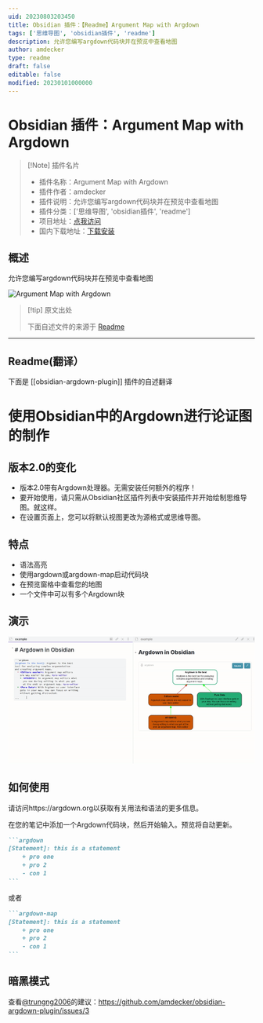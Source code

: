 ```yaml
---
uid: 20230803203450
title: Obsidian 插件：【Readme】Argument Map with Argdown
tags: ['思维导图', 'obsidian插件', 'readme']
description: 允许您编写argdown代码块并在预览中查看地图
author: amdecker
type: readme
draft: false
editable: false
modified: 20230101000000
---
```


# Obsidian 插件：Argument Map with Argdown

> [!Note] 插件名片
> - 插件名称：Argument Map with Argdown
> - 插件作者：amdecker
> - 插件说明：允许您编写argdown代码块并在预览中查看地图
> - 插件分类：['思维导图', 'obsidian插件', 'readme']
> - 项目地址：[点我访问](https://github.com/amdecker/obsidian-argdown-plugin)
> - 国内下载地址：[下载安装](https://pkmer.cn/products/plugin/pluginMarket/?obsidian-argdown-plugin)

## 概述

允许您编写argdown代码块并在预览中查看地图

![Argument Map with Argdown](https://cdn.pkmer.cn/covers/obsidian-argdown-plugin_new.gif!pkmer)

> [!tip] 原文出处
> 
>下面自述文件的来源于 [Readme](https://ghproxy.net/https://raw.githubusercontent.com/amdecker/obsidian-argdown-plugin/master/README.md)
> 

---

## Readme(翻译）

下面是 [[obsidian-argdown-plugin]] 插件的自述翻译


# 使用Obsidian中的Argdown进行论证图的制作

## 版本2.0的变化
* 版本2.0带有Argdown处理器。无需安装任何额外的程序！
* 要开始使用，请只需从Obsidian社区插件列表中安装插件并开始绘制思维导图。就这样。
* 在设置页面上，您可以将默认视图更改为源格式或思维导图。

## 特点
* 语法高亮
* 使用argdown或argdown-map启动代码块
* 在预览窗格中查看您的地图
* 一个文件中可以有多个Argdown块

## 演示
![演示](https://raw.githubusercontent.com/amdecker/obsidian-argdown-plugin/master/demo.gif)

## 如何使用
请访问https://argdown.org以获取有关用法和语法的更多信息。

在您的笔记中添加一个Argdown代码块，然后开始输入。预览将自动更新。
````markdown
```argdown 
[Statement]: this is a statement
    + pro one
    + pro 2
    - con 1
```
````
或者
````markdown
```argdown-map
[Statement]: this is a statement
    + pro one
    + pro 2
    - con 1
```
````

## 暗黑模式
查看[@trungng2006](https://github.com/trungng2006)的建议：https://github.com/amdecker/obsidian-argdown-plugin/issues/3




